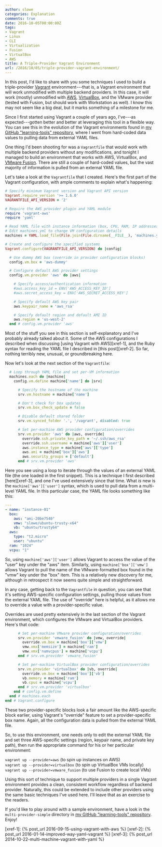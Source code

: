 ```yaml
---
author: slowe
categories: Explanation
comments: true
date: 2016-10-05T00:00:00Z
tags:
- Vagrant
- Linux
- CLI
- Virtualization
- Fusion
- VirtualBox
- AWS
title: A Triple-Provider Vagrant Environment
url: /2016/10/05/triple-provider-vagrant-environment/
---
```


In this post, I'd like to share with you some techniques I used to build a triple-provider [Vagrant][link-1] environment---that is, a Vagrant environment that will work unmodified with multiple backend providers. In this case, it will work (mostly) unmodified with [AWS][link-4], [VirtualBox][link-3], and the VMware provider (tested with Fusion, but should work with Workstation as well). I know this may not seem like a big deal, but it marks something of a milestone for me.

Since I first started using Vagrant a couple of years ago, I've---as expected---gotten better and better at leveraging this tool in a flexible way. You can see this in the evolution of the Vagrant environments found in [my GitHub "learning-tools" repository][link-2], where I went from hard-coded data values to pulling data from external YAML files.

One thing I'd been shooting for was a `Vagrantfile` that would work with multiple backend providers without any modifications, and tonight I managed to build an environment that works with AWS, VirtualBox, and [VMware Fusion][link-5]. There are still a couple of hard-coded values, but the vast majority of information is pulled from an external YAML file.

Let's take a look at the `Vagrantfile` that I created. Here's the first part of the Vagrant configuration, with ample comments to explain what's happening:

``` ruby
# Specify minimum Vagrant version and Vagrant API version
Vagrant.require_version '>= 1.6.0'
VAGRANTFILE_API_VERSION = '2'

# Require the AWS provider plugin and YAML module
require 'vagrant-aws'
require 'yaml'

# Read YAML file with instance information (box, CPU, RAM, IP addresses)
# Edit machines.yml to change VM configuration details
machines = YAML.load_file(File.join(File.dirname(__FILE__), 'machines.yml'))

# Create and configure the specified systems
Vagrant.configure(VAGRANTFILE_API_VERSION) do |config|

  # Use dummy AWS box (override in provider configuration blocks)
  config.vm.box = 'aws-dummy'

  # Configure default AWS provider settings
  config.vm.provider 'aws' do |aws|

    # Specify access/authentication information
    #aws.access_key_id = ENV['AWS_ACCESS_KEY_ID']
    #aws.secret_access_key = ENV['AWS_SECRET_ACCESS_KEY']

    # Specify default AWS key pair
    aws.keypair_name = 'aws_rsa'

    # Specify default region and default AMI ID
    aws.region = 'us-west-2'
  end # config.vm.provider 'aws'
```

Most of the stuff you see in this section is self-explanatory and I've probably already talked about it. Some of the AWS configurations I described when discussing [using Vagrant with AWS][xref-1], and the Ruby syntax for reading the YAML file I described in [this post][xref-2]. So far, nothing terribly new, unusual, or groundbreaking here.

Now let's look at the next section of the `Vagrantfile`:

``` ruby
  # Loop through YAML file and set per-VM information
  machines.each do |machine|
    config.vm.define machine['name'] do |srv|

      # Specify the hostname of the machine
      srv.vm.hostname = machine['name']

      # Don't check for box updates
      srv.vm.box_check_update = false

      # Disable default shared folder
      srv.vm.synced_folder '.', '/vagrant', disabled: true

      # Set per-machine AWS provider configuration/overrides
      srv.vm.provider 'aws' do |aws, override|
        override.ssh.private_key_path = '~/.ssh/aws_rsa'
        override.ssh.username = machine['aws']['user']
        aws.instance_type = machine['aws']['type']
        aws.ami = machine['box']['aws']
        aws.security_groups = ['default']
      end # srv.vm.provider 'aws'
```

Here you see using a loop to iterate through the values of an external YAML file (the one loaded in the first snippet). This is a technique I first described [here][xref-3], and one I've used extensively since that time. What _is_ new is the `machine['aws']['user']` syntax, which is used to pull data from a multi-level YAML file. In this particular case, the YAML file looks something like this:

``` yaml
---
- name: "instance-01"
  box:
    aws: "ami-20be7540"
    vmw: "slowe/ubuntu-trusty-x64"
    vb: "ubuntu/trusty64"
  aws:
    type: "t2.micro"
    user: "ubuntu"
  ram: "1024"
  vcpu: "1"
```

So, using `machine['aws']['user']` allows Vagrant to access the value of the "user" key under the "aws" item. Similarly, using `machine['box']['vmw']` allows Vagrant to pull the name of the VMware-formatted box found in the "vmw" key under the "box" item. This is a relatively new discovery for me, although in retrospect it now seems quite simple and straightforward.

In any case, getting back to the `Vagrantfile` in question, you can see that it's setting AWS-specific configuration settings, pulling those values from the external YAML file. The use of "override" here is helpful, as it allows me to override a value with a provider-specific value.

Overrides are used pretty extensively in the last section of the Vagrant environment, which configures the VMware and VirtualBox providers. Here's that code:

``` ruby
      # Set per-machine VMware provider configuration/overrides
      srv.vm.provider 'vmware_fusion' do |vmw, override|
        override.vm.box = machine['box']['vmw']
        vmw.vmx['memsize'] = machine['ram']
        vmw.vmx['numvcpus'] = machine['vcpu']
      end # srv.vm.provider 'vmware_fusion'

      # Set per-machine VirtualBox provider configuration/overrides
      srv.vm.provider 'virtualbox' do |vb, override|
        override.vm.box = machine['box']['vb']
        vb.memory = machine['ram']
        vb.cpus = machine['vcpu']
      end # srv.vm.provider 'virtualbox'
    end # config.vm.define
  end # machines.each
end # Vagrant.configure
```

These two provider-specific blocks look a fair amount like the AWS-specific block earlier, using Vagrant's "override" feature to set a provider-specific box name. Again, all the configuration data is pulled from the external YAML file.

So, to use this environment, one needs only to edit the external YAML file and set three AWS-specific settings (region, keypair name, and private key path), then run the appropriate command for his or her particular environment:

`vagrant up --provider=aws` (to spin up instances on AWS)  
`vagrant up --provider=virtualbox` (to spin up VirtualBox VMs locally)  
`vagrant up --provider=vmware_fusion` (to use Fusion to create local VMs)

Using this sort of technique to support multiple providers in a single Vagrant environment provides a clean, consistent workflow regardless of backend provider. Naturally, this could be extended to include other providers using the same basic techniques I've used here. I'll leave that as an exercise to the readers.

If you'd like to play around with a sample environment, have a look in the `multi-provider-simple` directory in [my GitHub "learning-tools" repository][link-2]. Enjoy!



[link-1]: https://www.vagrantup.com/
[link-2]: https://github.com/lowescott/learning-tools/
[link-3]: https://www.virtualbox.org/
[link-4]: https://aws.amazon.com/
[link-5]: http://www.vmware.com/products/fusion.html
[xref-1]: {% post_url 2016-09-15-using-vagrant-with-aws %}
[xref-2]: {% post_url 2016-01-14-improved-way-yaml-vagrant %}
[xref-3]: {% post_url 2014-10-22-multi-machine-vagrant-with-yaml %}
